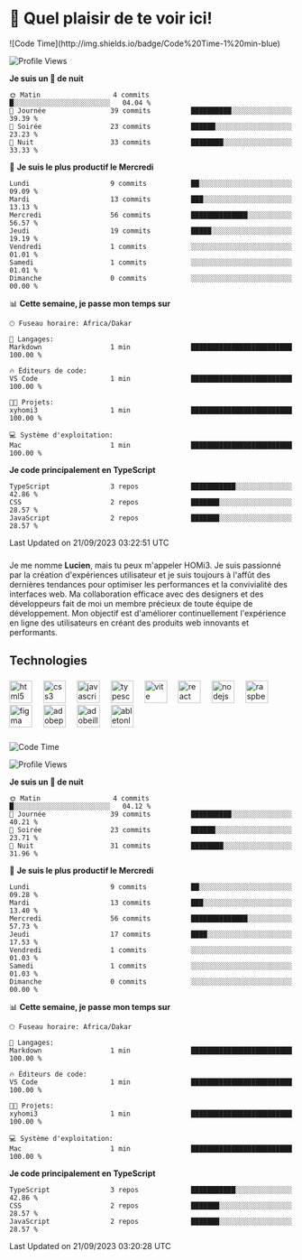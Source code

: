 <h1 align="left">👋 Quel plaisir de te voir ici!</h1>
<!--START_SECTION:SHOW_PROFILE_VIEWS-->
![Code Time](http://img.shields.io/badge/Code%20Time-1%20min-blue)

![Profile Views](http://img.shields.io/badge/Vues%20du%20profil-266-blue)

**Je suis un 🦉 de nuit** 

```text
🌞 Matin                  4 commits           █░░░░░░░░░░░░░░░░░░░░░░░░   04.04 % 
🌆 Journée                39 commits          ██████████░░░░░░░░░░░░░░░   39.39 % 
🌃 Soirée                 23 commits          ██████░░░░░░░░░░░░░░░░░░░   23.23 % 
🌙 Nuit                   33 commits          ████████░░░░░░░░░░░░░░░░░   33.33 % 
```
📅 **Je suis le plus productif le Mercredi** 

```text
Lundi                    9 commits           ██░░░░░░░░░░░░░░░░░░░░░░░   09.09 % 
Mardi                    13 commits          ███░░░░░░░░░░░░░░░░░░░░░░   13.13 % 
Mercredi                 56 commits          ██████████████░░░░░░░░░░░   56.57 % 
Jeudi                    19 commits          █████░░░░░░░░░░░░░░░░░░░░   19.19 % 
Vendredi                 1 commits           ░░░░░░░░░░░░░░░░░░░░░░░░░   01.01 % 
Samedi                   1 commits           ░░░░░░░░░░░░░░░░░░░░░░░░░   01.01 % 
Dimanche                 0 commits           ░░░░░░░░░░░░░░░░░░░░░░░░░   00.00 % 
```


📊 **Cette semaine, je passe mon temps sur** 

```text
🕑︎ Fuseau horaire: Africa/Dakar

💬 Langages: 
Markdown                 1 min               █████████████████████████   100.00 % 

🔥 Éditeurs de code: 
VS Code                  1 min               █████████████████████████   100.00 % 

🐱‍💻 Projets: 
xyhomi3                  1 min               █████████████████████████   100.00 % 

💻 Système d'exploitation: 
Mac                      1 min               █████████████████████████   100.00 % 
```

**Je code principalement en TypeScript** 

```text
TypeScript               3 repos             ███████████░░░░░░░░░░░░░░   42.86 % 
CSS                      2 repos             ███████░░░░░░░░░░░░░░░░░░   28.57 % 
JavaScript               2 repos             ███████░░░░░░░░░░░░░░░░░░   28.57 % 
```




 Last Updated on 21/09/2023 03:22:51 UTC
<!--END_SECTION:SHOW_PROFILE_VIEWS-->

###

<p align="left">Je me nomme <b>Lucien</b>, mais tu peux m'appeler HOMi3. Je suis passionné par la création d'expériences utilisateur et je suis toujours à l'affût des dernières tendances pour optimiser les performances et la convivialité des interfaces web. Ma collaboration efficace avec des designers et des développeurs fait de moi un membre précieux de toute équipe de développement. Mon objectif est d'améliorer continuellement l'expérience en ligne des utilisateurs en créant des produits web innovants et performants.</p>

###

<h2 align="left">Technologies</h2>

###

<div align="left">
  <img src="https://skillicons.dev/icons?i=html" height="40" alt="html5 logo"  />
  <img width="12" />
  <img src="https://skillicons.dev/icons?i=css" height="40" alt="css3 logo"  />
  <img width="12" />
  <img src="https://skillicons.dev/icons?i=js" height="40" alt="javascript logo"  />
  <img width="12" />
  <img src="https://skillicons.dev/icons?i=ts" height="40" alt="typescript logo"  />
  <img width="12" />
  <img src="https://skillicons.dev/icons?i=vite" height="40" alt="vite logo"  />
  <img width="12" />
  <img src="https://skillicons.dev/icons?i=react" height="40" alt="react logo"  />
  <img width="12" />
  <img src="https://cdn.jsdelivr.net/gh/devicons/devicon/icons/nodejs/nodejs-original.svg" height="40" alt="nodejs logo"  />
  <img width="12" />
  <img src="https://skillicons.dev/icons?i=raspberrypi" height="40" alt="raspberrypi logo"  />
  <img width="12" />
  <img src="https://skillicons.dev/icons?i=figma" height="40" alt="figma logo"  />
  <img width="12" />
  <img src="https://skillicons.dev/icons?i=ps" height="40" alt="adobephotoshop logo"  />
  <img width="12" />
  <img src="https://skillicons.dev/icons?i=ai" height="40" alt="adobeillustrator logo"  />
  <img width="12" />
  <img src="https://skillicons.dev/icons?i=ableton" height="40" alt="abletonlive logo"  />
</div>

###

<!--START_SECTION:waka-->
![Code Time](http://img.shields.io/badge/Code%20Time-1%20min-blue)

![Profile Views](http://img.shields.io/badge/Vues%20du%20profil-376-blue)

**Je suis un 🦉 de nuit** 

```text
🌞 Matin                  4 commits           █░░░░░░░░░░░░░░░░░░░░░░░░   04.12 % 
🌆 Journée                39 commits          ██████████░░░░░░░░░░░░░░░   40.21 % 
🌃 Soirée                 23 commits          ██████░░░░░░░░░░░░░░░░░░░   23.71 % 
🌙 Nuit                   31 commits          ████████░░░░░░░░░░░░░░░░░   31.96 % 
```
📅 **Je suis le plus productif le Mercredi** 

```text
Lundi                    9 commits           ██░░░░░░░░░░░░░░░░░░░░░░░   09.28 % 
Mardi                    13 commits          ███░░░░░░░░░░░░░░░░░░░░░░   13.40 % 
Mercredi                 56 commits          ██████████████░░░░░░░░░░░   57.73 % 
Jeudi                    17 commits          ████░░░░░░░░░░░░░░░░░░░░░   17.53 % 
Vendredi                 1 commits           ░░░░░░░░░░░░░░░░░░░░░░░░░   01.03 % 
Samedi                   1 commits           ░░░░░░░░░░░░░░░░░░░░░░░░░   01.03 % 
Dimanche                 0 commits           ░░░░░░░░░░░░░░░░░░░░░░░░░   00.00 % 
```


📊 **Cette semaine, je passe mon temps sur** 

```text
🕑︎ Fuseau horaire: Africa/Dakar

💬 Langages: 
Markdown                 1 min               █████████████████████████   100.00 % 

🔥 Éditeurs de code: 
VS Code                  1 min               █████████████████████████   100.00 % 

🐱‍💻 Projets: 
xyhomi3                  1 min               █████████████████████████   100.00 % 

💻 Système d'exploitation: 
Mac                      1 min               █████████████████████████   100.00 % 
```

**Je code principalement en TypeScript** 

```text
TypeScript               3 repos             ███████████░░░░░░░░░░░░░░   42.86 % 
CSS                      2 repos             ███████░░░░░░░░░░░░░░░░░░   28.57 % 
JavaScript               2 repos             ███████░░░░░░░░░░░░░░░░░░   28.57 % 
```




 Last Updated on 21/09/2023 03:20:28 UTC
<!--END_SECTION:waka-->


